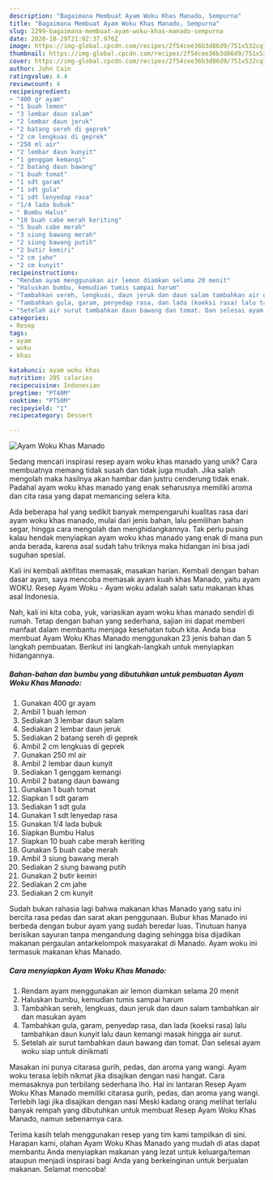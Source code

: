 ```yaml
---
description: "Bagaimana Membuat Ayam Woku Khas Manado, Sempurna"
title: "Bagaimana Membuat Ayam Woku Khas Manado, Sempurna"
slug: 2299-bagaimana-membuat-ayam-woku-khas-manado-sempurna
date: 2020-10-29T21:02:37.976Z
image: https://img-global.cpcdn.com/recipes/2f54cee36b3d86d9/751x532cq70/ayam-woku-khas-manado-foto-resep-utama.jpg
thumbnail: https://img-global.cpcdn.com/recipes/2f54cee36b3d86d9/751x532cq70/ayam-woku-khas-manado-foto-resep-utama.jpg
cover: https://img-global.cpcdn.com/recipes/2f54cee36b3d86d9/751x532cq70/ayam-woku-khas-manado-foto-resep-utama.jpg
author: John Cain
ratingvalue: 4.4
reviewcount: 4
recipeingredient:
- "400 gr ayam"
- "1 buah lemon"
- "3 lembar daun salam"
- "2 lembar daun jeruk"
- "2 batang sereh di geprek"
- "2 cm lengkuas di geprek"
- "250 ml air"
- "2 lembar daun kunyit"
- "1 genggam kemangi"
- "2 batang daun bawang"
- "1 buah tomat"
- "1 sdt garam"
- "1 sdt gula"
- "1 sdt lenyedap rasa"
- "1/4 lada bubuk"
- " Bumbu Halus"
- "10 buah cabe merah keriting"
- "5 buah cabe merah"
- "3 siung bawang merah"
- "2 siung bawang putih"
- "2 butir kemiri"
- "2 cm jahe"
- "2 cm kunyit"
recipeinstructions:
- "Rendam ayam menggunakan air lemon diamkan selama 20 menit"
- "Haluskan bumbu, kemudian tumis sampai harum"
- "Tambahkan sereh, lengkuas, daun jeruk dan daun salam tambahkan air dan masukan ayam"
- "Tambahkan gula, garam, penyedap rasa, dan lada (koeksi rasa) lalu tambahkan daun kunyit lalu daun kemangi masak hingga air surut."
- "Setelah air surut tambahkan daun bawang dan tomat. Dan selesai ayam woku siap untuk dinikmati"
categories:
- Resep
tags:
- ayam
- woku
- khas

katakunci: ayam woku khas 
nutrition: 205 calories
recipecuisine: Indonesian
preptime: "PT40M"
cooktime: "PT50M"
recipeyield: "1"
recipecategory: Dessert

---
```



![Ayam Woku Khas Manado](https://img-global.cpcdn.com/recipes/2f54cee36b3d86d9/751x532cq70/ayam-woku-khas-manado-foto-resep-utama.jpg)

Sedang mencari inspirasi resep ayam woku khas manado yang unik? Cara membuatnya memang tidak susah dan tidak juga mudah. Jika salah mengolah maka hasilnya akan hambar dan justru cenderung tidak enak. Padahal ayam woku khas manado yang enak seharusnya memiliki aroma dan cita rasa yang dapat memancing selera kita.

Ada beberapa hal yang sedikit banyak mempengaruhi kualitas rasa dari ayam woku khas manado, mulai dari jenis bahan, lalu pemilihan bahan segar, hingga cara mengolah dan menghidangkannya. Tak perlu pusing kalau hendak menyiapkan ayam woku khas manado yang enak di mana pun anda berada, karena asal sudah tahu triknya maka hidangan ini bisa jadi suguhan spesial.

Kali ini kembali aktifitas memasak, masakan harian. Kembali dengan bahan dasar ayam, saya mencoba memasak ayam kuah khas Manado, yaitu ayam WOKU. Resep Ayam Woku - Ayam woku adalah salah satu makanan khas asal Indonesia.


Nah, kali ini kita coba, yuk, variasikan ayam woku khas manado sendiri di rumah. Tetap dengan bahan yang sederhana, sajian ini dapat memberi manfaat dalam membantu menjaga kesehatan tubuh kita. Anda bisa membuat Ayam Woku Khas Manado menggunakan 23 jenis bahan dan 5 langkah pembuatan. Berikut ini langkah-langkah untuk menyiapkan hidangannya.

<!--inarticleads1-->

##### Bahan-bahan dan bumbu yang dibutuhkan untuk pembuatan Ayam Woku Khas Manado:

1. Gunakan 400 gr ayam
1. Ambil 1 buah lemon
1. Sediakan 3 lembar daun salam
1. Sediakan 2 lembar daun jeruk
1. Sediakan 2 batang sereh di geprek
1. Ambil 2 cm lengkuas di geprek
1. Gunakan 250 ml air
1. Ambil 2 lembar daun kunyit
1. Sediakan 1 genggam kemangi
1. Ambil 2 batang daun bawang
1. Gunakan 1 buah tomat
1. Siapkan 1 sdt garam
1. Sediakan 1 sdt gula
1. Gunakan 1 sdt lenyedap rasa
1. Gunakan 1/4 lada bubuk
1. Siapkan  Bumbu Halus
1. Siapkan 10 buah cabe merah keriting
1. Gunakan 5 buah cabe merah
1. Ambil 3 siung bawang merah
1. Sediakan 2 siung bawang putih
1. Gunakan 2 butir kemiri
1. Sediakan 2 cm jahe
1. Sediakan 2 cm kunyit


Sudah bukan rahasia lagi bahwa makanan khas Manado yang satu ini bercita rasa pedas dan sarat akan penggunaan. Bubur khas Manado ini berbeda dengan bubur ayam yang sudah beredar luas. Tinutuan hanya berisikan sayuran tanpa mengandung daging sehingga bisa dijadikan makanan pergaulan antarkelompok masyarakat di Manado. Ayam woku ini termasuk makanan khas Manado. 

<!--inarticleads2-->

##### Cara menyiapkan Ayam Woku Khas Manado:

1. Rendam ayam menggunakan air lemon diamkan selama 20 menit
1. Haluskan bumbu, kemudian tumis sampai harum
1. Tambahkan sereh, lengkuas, daun jeruk dan daun salam tambahkan air dan masukan ayam
1. Tambahkan gula, garam, penyedap rasa, dan lada (koeksi rasa) lalu tambahkan daun kunyit lalu daun kemangi masak hingga air surut.
1. Setelah air surut tambahkan daun bawang dan tomat. Dan selesai ayam woku siap untuk dinikmati


Masakan ini punya citarasa gurih, pedas, dan aroma yang wangi. Ayam woku terasa lebih nikmat jika disajikan dengan nasi hangat. Cara memasaknya pun terbilang sederhana lho. Hal ini lantaran Resep Ayam Woku Khas Manado memiliki citarasa gurih, pedas, dan aroma yang wangi. Terlebih lagi jika disajikan dengan nasi Meski kadang orang melihat terlalu banyak rempah yang dibutuhkan untuk membuat Resep Ayam Woku Khas Manado, namun sebenarnya cara. 

Terima kasih telah menggunakan resep yang tim kami tampilkan di sini. Harapan kami, olahan Ayam Woku Khas Manado yang mudah di atas dapat membantu Anda menyiapkan makanan yang lezat untuk keluarga/teman ataupun menjadi inspirasi bagi Anda yang berkeinginan untuk berjualan makanan. Selamat mencoba!
